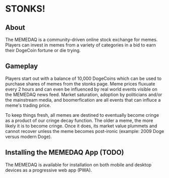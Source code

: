 # STONKS!

## About

The MEMEDAQ is a community-driven online stock exchange for memes. Players can invest in memes from a variety of categories in a bid to earn their DogeCoin fortune or die trying.

## Gameplay

Players start out with a balance of 10,000 DogeCoins which can be used to purchase shares of memes from the stonks page. Meme prices fluxuate every 2 hours and can even be influenced by real world events visible on the MEMEDAQ news feed. Market saturation, adoption by politicians and/or the mainstream media, and boomerfication are all events that can influce a meme's trading price.

To keep things fresh, all memes are destined to eventually become cringe as a product of our cringe decay function. The older a meme, the more likely it is to become cringe. Once it does, its market value plummets and cannot recover unless the meme becomes post-ironic (example: 2009 Doge versus modern Doge).

## Installing the MEMEDAQ App (TODO)

The MEMEDAQ is available for installation on both mobile and desktop devices as a progressive web app (PWA).
